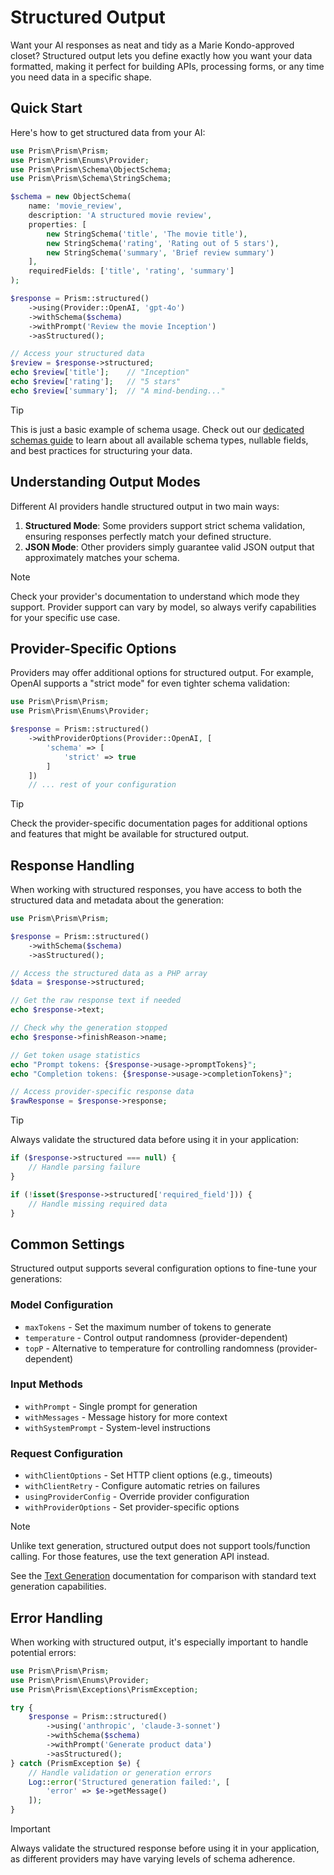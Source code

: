 # Structured Output

Want your AI responses as neat and tidy as a Marie Kondo-approved closet? Structured output lets you define exactly how you want your data formatted, making it perfect for building APIs, processing forms, or any time you need data in a specific shape.

## Quick Start

Here's how to get structured data from your AI:

```php
use Prism\Prism\Prism;
use Prism\Prism\Enums\Provider;
use Prism\Prism\Schema\ObjectSchema;
use Prism\Prism\Schema\StringSchema;

$schema = new ObjectSchema(
    name: 'movie_review',
    description: 'A structured movie review',
    properties: [
        new StringSchema('title', 'The movie title'),
        new StringSchema('rating', 'Rating out of 5 stars'),
        new StringSchema('summary', 'Brief review summary')
    ],
    requiredFields: ['title', 'rating', 'summary']
);

$response = Prism::structured()
    ->using(Provider::OpenAI, 'gpt-4o')
    ->withSchema($schema)
    ->withPrompt('Review the movie Inception')
    ->asStructured();

// Access your structured data
$review = $response->structured;
echo $review['title'];    // "Inception"
echo $review['rating'];   // "5 stars"
echo $review['summary'];  // "A mind-bending..."
```

> [!TIP]
> This is just a basic example of schema usage. Check out our [dedicated schemas guide](/core-concepts/schemas) to learn about all available schema types, nullable fields, and best practices for structuring your data.

## Understanding Output Modes

Different AI providers handle structured output in two main ways:

1. **Structured Mode**: Some providers support strict schema validation, ensuring responses perfectly match your defined structure.
2. **JSON Mode**: Other providers simply guarantee valid JSON output that approximately matches your schema.

> [!NOTE]
> Check your provider's documentation to understand which mode they support. Provider support can vary by model, so always verify capabilities for your specific use case.

## Provider-Specific Options

Providers may offer additional options for structured output. For example, OpenAI supports a "strict mode" for even tighter schema validation:

```php
use Prism\Prism\Prism;
use Prism\Prism\Enums\Provider;

$response = Prism::structured()
    ->withProviderOptions(Provider::OpenAI, [
        'schema' => [
            'strict' => true
        ]
    ])
    // ... rest of your configuration
```

> [!TIP]
> Check the provider-specific documentation pages for additional options and features that might be available for structured output.

## Response Handling

When working with structured responses, you have access to both the structured data and metadata about the generation:

```php
use Prism\Prism\Prism;

$response = Prism::structured()
    ->withSchema($schema)
    ->asStructured();

// Access the structured data as a PHP array
$data = $response->structured;

// Get the raw response text if needed
echo $response->text;

// Check why the generation stopped
echo $response->finishReason->name;

// Get token usage statistics
echo "Prompt tokens: {$response->usage->promptTokens}";
echo "Completion tokens: {$response->usage->completionTokens}";

// Access provider-specific response data
$rawResponse = $response->response;
```

> [!TIP]
> Always validate the structured data before using it in your application:
```php
if ($response->structured === null) {
    // Handle parsing failure
}

if (!isset($response->structured['required_field'])) {
    // Handle missing required data
}
```

## Common Settings

Structured output supports several configuration options to fine-tune your generations:

### Model Configuration
- `maxTokens` - Set the maximum number of tokens to generate
- `temperature` - Control output randomness (provider-dependent)
- `topP` - Alternative to temperature for controlling randomness (provider-dependent)

### Input Methods
- `withPrompt` - Single prompt for generation
- `withMessages` - Message history for more context
- `withSystemPrompt` - System-level instructions

### Request Configuration 
- `withClientOptions` - Set HTTP client options (e.g., timeouts)
- `withClientRetry` - Configure automatic retries on failures
- `usingProviderConfig` - Override provider configuration
- `withProviderOptions` - Set provider-specific options

> [!NOTE]
> Unlike text generation, structured output does not support tools/function calling. For those features, use the text generation API instead.

See the [Text Generation](./text-generation.md) documentation for comparison with standard text generation capabilities.

## Error Handling

When working with structured output, it's especially important to handle potential errors:

```php
use Prism\Prism\Prism;
use Prism\Prism\Enums\Provider;
use Prism\Prism\Exceptions\PrismException;

try {
    $response = Prism::structured()
        ->using('anthropic', 'claude-3-sonnet')
        ->withSchema($schema)
        ->withPrompt('Generate product data')
        ->asStructured();
} catch (PrismException $e) {
    // Handle validation or generation errors
    Log::error('Structured generation failed:', [
        'error' => $e->getMessage()
    ]);
}
```

> [!IMPORTANT]
> Always validate the structured response before using it in your application, as different providers may have varying levels of schema adherence.
